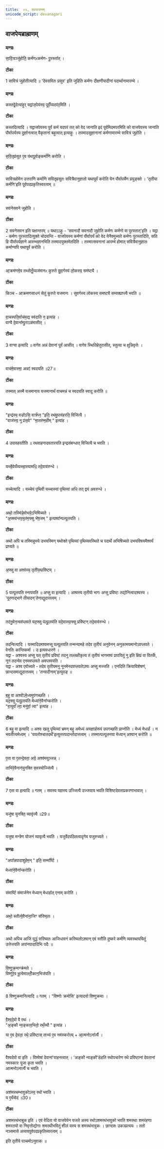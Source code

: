 ```yaml
---
title:  ०५, रथयाजनम्
unicode_script: devanagari
---
```

## वाजपेयब्राह्मणम्  
### मन्त्रः

सा॒वि॒त्रञ्जु॑होति॒ कर्म॑णᳵकर्मणᳶ पु॒रस्ता᳚त् ।  
####  टीका
1 सावित्रं जुहोतीत्यादि ॥ 'देवसवितः प्रसुव' इति जुहिति कर्मणः दीक्षणीयादीनां पदार्थानामारम्भे ।
### मन्त्रः
कस्तद्वे॒देत्या॑हुर् यद्वा॑ज॒पेय॑स्य॒ पूर्वँ॒य्यदप॑र॒मिति॑ ।  

####  टीका
कस्तदित्यादि । यद्वाजपेयस्य पूर्वं कर्म यदपरं तत् को वेद जानाति इदं पूर्वमिदमपरमिति को वाजपेयस्य जानाति पौर्वापर्यस्य दुर्ज्ञानत्वात् वैकृतानां बहुत्वात् इत्याहुः । तस्मादसुज्ञानानां कर्मणामारम्भे सावित्रं जुहोति ।
### मन्त्रः

स॒वि॒तृप्र॑सूत ए॒व य॑थापू॒र्वङ्कर्मा॑णि करोति ।  
####  टीका
सावित्रहोमेन उत्तराणि कर्माणि सवितृप्रसूतः सवित्रैवानुज्ञातो यथापूर्वं करोति येन पौर्वापर्येण प्रयुङ्क्ते । 'तृतीया कर्मणि'इति पूर्वपदप्रकृतिस्वरत्वम् ॥
### मन्त्रः
सव॑नेसवने जुहोति ।  
####  टीका

2 सवनेसवन इति पक्षान्तरम् ॥ यथाऽऽहुः - 'सवनादौ सवनादौ जुहोति कर्मणः कर्मणो वा पुरस्तात्'इति । यद्वा - कर्मणः पुरस्तादित्युक्ते चोदयन्ति - वाजपेयस्य कर्मणां पौर्वापर्यं को वेद येनैवमुच्यते कर्मणः पुरस्तादिति, सति हि पौर्वापर्यज्ञाने आरम्भज्ञानभिति तस्मादयुक्तमेतदिति । तस्मात्सवनानां आरम्भे होमात् सवित्रैवानुज्ञातः कर्माण्यपि यथापूर्वं करोति ।
### मन्त्रः
आ॒क्रम॑णमे॒व तथ्सेतुँ॒य्यज॑मानᳵ कुरुते सु॒व॒र्गस्य॑ लो॒कस्य॒ सम॑ष्ट्यै ।  
####  टीका
किञ्च - आक्रमणसाधनं सेतुं कुरुते यजमानः । सुवर्गस्य लोकस्य समष्ट्यै सम्यक्प्राप्त्यै भवति ॥
### मन्त्रः
वा॒चस्पति॒र्वाच॑म॒द्य स्व॑दाति न॒ इत्या॑ह ।  
वाग्वै दे॒वाना᳚म्पु॒राऽन्न॑मासीत् ।  
####  टीका

3 वाग्वा इत्यादि ॥ वागेव अन्नं देवानां पूर्वं आसीत् । वागेव स्थितिहेतुरासीत्, स्तुत्या च क्षुन्निवृत्तेः ।
### मन्त्रः
वाच॑मे॒वास्मा॒ अन्नꣵ॑ स्वदयति ॥27॥  
####  टीका
तस्मात् अस्मै यजमानाय यजमानार्थं वाचमन्नं च स्वदयति स्वादु करोति ॥
### मन्त्रः
"इन्द्र॑स्य॒ वज्रो॑ऽसि॒ वार्त्र॑घ्न॒ "इति॒ रथ॑मु॒पाव॑हरति॒ विजि॑त्यै ।  
"वाज॑स्य॒ नु प्र॑स॒वे" "मा॒तर॑म्म॒हीम् " इत्या॑ह ।  
####  टीका

4 उपावहरतीति ॥ रथवाहनादवतारयति इन्द्रसंबन्धात् विजित्यै च भवति ।
### मन्त्रः

यच्चै॒वेयँय्यच्चा॒स्यामधि॒ तदे॒वाव॑रुन्धे ।  
####  टीका
यच्चेत्यादि । यच्चेयं पृथिवी यच्चास्यां पृथिव्यां अधि तत् द्वयं अवरुन्धे ।
### मन्त्रः
अथो॒ तस्मि॑न्ने॒वोभये॒ऽभिषि॑च्यते ।  
"अ॒फ्स्व॑न्तर॒मृत॑म॒फ्सु भे॑ष॒जम् " इत्यश्वा᳚न्पल्पूलयति ।  
####  टीका
अथो अपि च तस्मिन्नुभये उभयस्मिन् यथोक्ते पृथिव्यां पृथिव्यवस्थिते च पदार्थे अभिषिच्यते उभयविषयमैश्वर्यं प्राप्यते ॥
### मन्त्रः
अ॒फ्सु वा अश्व॑स्य॒ तृती॑य॒म्प्रवि॑ष्टम् ।  
####  टीका

5 पल्पूलयति स्नापयति ॥ अप्सु वा इत्यादि । अश्वस्य तृतीयो भागः अप्सु प्रविष्टः तद्योनित्वादश्वस्य । 'पूरणाद्भागे तीयादन्'तेनाद्युदात्तत्वम् ।
### मन्त्रः
तद॑नु॒वेन॒न्वव॑प्लवते यद॒फ्सु प॑ल्पू॒लय॑ति यदे॒वास्या॒फ्सु प्रवि॑ष्टन् तदे॒वाव॑रुन्धे ।  
####  टीका
तदन्वित्यादि । यस्मादिदमश्वमप्सु पल्पूलयति तन्मन्यामहे तदेव तृतीयं अनुवेनन् अनुकामयमानोऽवप्लवते । वेनतिः कान्तिकर्मा । उ इत्यवधारणे ।  
यद्वा - अश्वस्य अप्सु यत् तृतीयं प्रविष्टं तदनु तल्लक्षीकृत्य तं तृतीयं भागमश्वं प्रापयितुं नु इति क्षिप्रं वा वितर्के, नूनं तदन्वेव एनमवप्लवते अवप्लवयति ।  
यद्वा - अश्व एवोच्यते - तदेव तृतीयमनु नूनमेनदवप्लवतेऽश्वः अप्सु मज्जति । एनदिति क्रियाविशेषणं, छान्दसमाद्युदात्तत्वम् । 'तन्वादीनाम्'इत्युवङ् ॥
### मन्त्रः
ब॒हु वा अश्वो॑ऽमे॒ध्यमुप॑गच्छति ।  
यद॒फ्सु प॑ल्पू॒लय॑ति मेध्या॑ने॒वैना᳚न्करोति ।  
"वा॒युर्वा᳚ त्वा॒ मनु॑र्वा॒ त्वा" इत्या॑ह ।  
####  टीका

6 बहु वा इत्यादि ॥ अश्वः खलु पृथिव्यां भ्रमन् बहु अमेध्यं अयज्ञार्हरूपं उपगच्छति प्राप्नोति । मेध्यं मेधार्हं । न भवतीत्यमेध्यम् । 'ययतोश्चातदर्थे'इत्युत्तरपदान्तोदात्तत्वम् । तस्मात्पल्पूलनया मेध्यान् अश्वान् करोति ॥
### मन्त्रः

ए॒ता वा ए॒तन्दे॒वता॒ अग्रे॒ अश्व॑मयुञ्जन्न् ।  

ताभि॑रे॒वैनान्॑युनक्ति स॒वस्योज्जि॑त्यै ।  
####  टीका

7 एता वा इत्यादि ॥ गतम् । सवस्य यज्ञस्य उज्जित्यै उज्जयाय भवति विशिष्टदेवताप्रकरणाभावात् ।
### मन्त्रः
यजु॑षा युनक्ति॒ व्यावृ॑त्त्यै ॥29॥  

####  टीका
यजुषा मन्त्रेण योजनं व्यावृत्यै भवति । यजुर्वेदपठितत्वादृगेव यजुरुच्यते ।
### मन्त्रः
"अपा᳚न्नपादाशुहेम॒न् " इति॒ सम्मा᳚र्ष्टि ।  

मेध्या॑ने॒वैना᳚न्करोति ।
####  टीका
संमार्ष्टि संमार्जनेन मेध्यान् मेधार्हात् एनाम् करोति ।
### मन्त्रः
अथो॒ स्तौत्ये॒वैना॑ना॒जिꣳ स॑रिष्य॒तः ।  

####  टीका
अथो अपिच आजिं युद्धं सरिष्यतः आजिधावनं करिष्यतोऽश्वान् एवं स्तौति दुष्करे कर्मणि व्यवस्थापयितुं उत्तेजयति अपांनपादादिभिः पदैः ॥
### मन्त्रः
वि॒ष्णु॒क्र॒मान्क्र॑मते ।  
विष्णु॑रे॒व भू॒त्वेमाल्लोँ॒कान॒भिज॑यति ।  
####  टीका

8 विष्णुक्रमानित्यादि ॥ गतम् । "विष्णोः क्रमोसि' इत्यादयो विष्णुक्रमाः ।
### मन्त्रः
वै॒श्व॒दे॒वो वै रथः॑ ।  
"अ॒ङ्कौ न्य॒ङ्काव॒भितो॒ रथँ॒य्यौ " इत्या॑ह ।  

या ए॒व दे॒वता॒ रथे॒ प्रवि॑ष्टास् ताभ्य॑ ए॒व नम॑स्करोत्य् + आ॒त्मनोऽना᳚र्त्यै ।

####  टीका

वैश्वदेवो वा इति । विश्वेषां देवानां'वाहनत्वात् । 'अङ्कौ न्यङ्कौ'8हति रथोपचारेण रथे प्रविष्टानां देवतानां नमस्कारः पूजा कृता भवति ।  
आत्मनोऽनार्त्यै च भवति ।
### मन्त्रः
अश॑मरथम्भावुकोऽस्य॒ रथो॑ भवति ।  
य ए॒वँव्वेद॑ ॥30॥  
####  टीका
अशमरथंभाबुक इति । एवं वेदिता यो वाजपेयेन यजते अस्य रथोऽशमरथंभावुको भवति शमरथाः शमरंहणाः शमरतयो वा निवृत्तोद्योगाः शमरथीभवितुं शीलं यस्य स शमरथंभावुकः । छान्दसः उकञ्प्रत्ययः । ततो नञ्समासे अव्ययपूर्वपदप्रकृतिस्वरत्वम् ॥

इति तृतीये पञ्चमोऽनुवाकः ॥  
